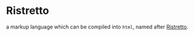 # Ristretto

a markup language which can be compiled into `html`, named after [Ristretto](https://www.collinsdictionary.com/zh/dictionary/english/ristretto).

